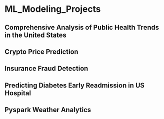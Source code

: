 # ML_Modeling_Projects
## Comprehensive Analysis of Public Health Trends in the United States
## Crypto Price Prediction
## Insurance Fraud Detection
## Predicting Diabetes Early Readmission in US Hospital
## Pyspark Weather Analytics
